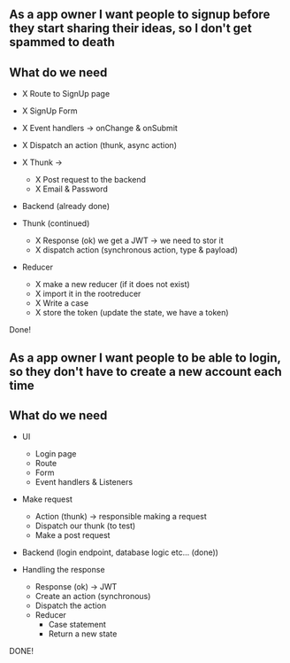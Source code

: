 ## As a app owner I want people to signup before they start sharing their ideas, so I don't get spammed to death

## What do we need

- X Route to SignUp page
- X SignUp Form
- X Event handlers -> onChange & onSubmit
- X Dispatch an action (thunk, async action)
- X Thunk ->

  - X Post request to the backend
  - X Email & Password

- Backend (already done)

- Thunk (continued)
  - X Response (ok) we get a JWT -> we need to stor it
  - X dispatch action (synchronous action, type & payload)
- Reducer
  - X make a new reducer (if it does not exist)
  - X import it in the rootreducer
  - X Write a case
  - X store the token (update the state, we have a token)

Done!

## As a app owner I want people to be able to login, so they don't have to create a new account each time

## What do we need

- UI
  - Login page
  - Route
  - Form
  - Event handlers & Listeners
- Make request

  - Action (thunk) -> responsible making a request
  - Dispatch our thunk (to test)
  - Make a post request

- Backend (login endpoint, database logic etc... (done))

- Handling the response
  - Response (ok) -> JWT
  - Create an action (synchronous)
  - Dispatch the action
  - Reducer
    - Case statement
    - Return a new state

DONE!
